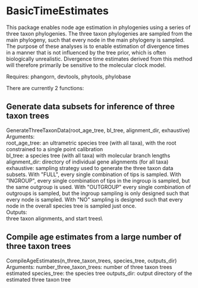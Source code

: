 

# BasicTimeEstimates

This package enables node age estimation in phylogenies using a series of three taxon phylogenies. The three taxon phylogenies are sampled from the main phylogeny, such that every node in the main phylogeny is sampled.
The purpose of these analyses is to enable estimation of divergence times in a manner that is not influenced by the tree prior, which is often biologically unrealistic.
Divergence time estimates derived from this method will therefore primarily be sensitive to the molecular clock model.

Requires: phangorn, devtools, phytools, phylobase

There are currently 2 functions:

## Generate data subsets for inference of three taxon trees
GenerateThreeTaxonData(root_age_tree, bl_tree, alignment_dir, exhaustive)\
Arguments:\
root_age_tree: an ultrametric species tree (with all taxa), with the root constrained to a single point calibration\
bl_tree: a species tree (with all taxa) with molecular branch lengths\
alignment_dir: directory of individual gene alignments (for all taxa)\
exhaustive: sampling strategy used to generate the three taxon data subsets. With "FULL", every single combination of tips is sampled. With "INGROUP", every single combination of tips in the ingroup is sampled, but the same outgroup is used. With "OUTGROUP" every single combination of outgroups is sampled, but the ingroup sampling is only designed such that every node is sampled. With "NO" sampling is designed such that every node in the overall species tree is sampled just once.\
Outputs:\
three taxon alignments, and start trees\

## Compile age estimates from a large number of three taxon trees
CompileAgeEstimates(n_three_taxon_trees, species_tree, outputs_dir)
Arguments:
number_three_taxon_trees: number of three taxon trees estimated
species_tree: the species tree
outputs_dir: output directory of the estimated three taxon tree

